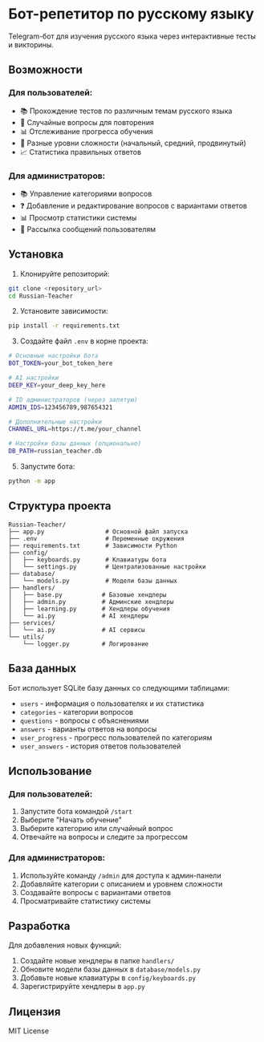 # Бот-репетитор по русскому языку

Telegram-бот для изучения русского языка через интерактивные тесты и викторины.

## Возможности

### Для пользователей:
- 📚 Прохождение тестов по различным темам русского языка
- 🎯 Случайные вопросы для повторения
- 📊 Отслеживание прогресса обучения
- 🎯 Разные уровни сложности (начальный, средний, продвинутый)
- 📈 Статистика правильных ответов

### Для администраторов:
- 📚 Управление категориями вопросов
- ❓ Добавление и редактирование вопросов с вариантами ответов
- 📊 Просмотр статистики системы
- 📢 Рассылка сообщений пользователям

## Установка

1. Клонируйте репозиторий:
```bash
git clone <repository_url>
cd Russian-Teacher
```

2. Установите зависимости:
```bash
pip install -r requirements.txt
```

3. Создайте файл `.env` в корне проекта:
```bash
# Основные настройки бота
BOT_TOKEN=your_bot_token_here

# AI настройки
DEEP_KEY=your_deep_key_here

# ID администраторов (через запятую)
ADMIN_IDS=123456789,987654321

# Дополнительные настройки
CHANNEL_URL=https://t.me/your_channel

# Настройки базы данных (опционально)
DB_PATH=russian_teacher.db
```

5. Запустите бота:
```bash
python -m app
```

## Структура проекта

```
Russian-Teacher/
├── app.py                 # Основной файл запуска
├── .env                   # Переменные окружения
├── requirements.txt       # Зависимости Python
├── config/
│   ├── keyboards.py       # Клавиатуры бота
│   └── settings.py        # Централизованные настройки
├── database/
│   └── models.py          # Модели базы данных
├── handlers/
│   ├── base.py           # Базовые хендлеры
│   ├── admin.py          # Админские хендлеры
│   ├── learning.py       # Хендлеры обучения
│   └── ai.py             # AI хендлеры
├── services/
│   └── ai.py             # AI сервисы
└── utils/
    └── logger.py         # Логирование
```

## База данных

Бот использует SQLite базу данных со следующими таблицами:

- `users` - информация о пользователях и их статистика
- `categories` - категории вопросов
- `questions` - вопросы с объяснениями
- `answers` - варианты ответов на вопросы
- `user_progress` - прогресс пользователей по категориям
- `user_answers` - история ответов пользователей

## Использование

### Для пользователей:
1. Запустите бота командой `/start`
2. Выберите "Начать обучение"
3. Выберите категорию или случайный вопрос
4. Отвечайте на вопросы и следите за прогрессом

### Для администраторов:
1. Используйте команду `/admin` для доступа к админ-панели
2. Добавляйте категории с описанием и уровнем сложности
3. Создавайте вопросы с вариантами ответов
4. Просматривайте статистику системы

## Разработка

Для добавления новых функций:

1. Создайте новые хендлеры в папке `handlers/`
2. Обновите модели базы данных в `database/models.py`
3. Добавьте новые клавиатуры в `config/keyboards.py`
4. Зарегистрируйте хендлеры в `app.py`

## Лицензия

MIT License
